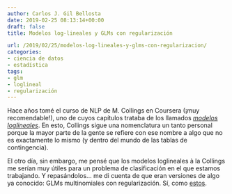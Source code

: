 ```yaml
---
author: Carlos J. Gil Bellosta
date: 2019-02-25 08:13:14+00:00
draft: false
title: Modelos log-lineales y GLMs con regularización

url: /2019/02/25/modelos-log-lineales-y-glms-con-regularizacion/
categories:
- ciencia de datos
- estadística
tags:
- glm
- loglineal
- regularización
---
```





Hace años tomé el curso de NLP de M. Collings en Coursera (¡muy recomendable!), uno de cuyos capítulos trataba de los llamados _[modelos loglineales](http://www.cs.columbia.edu/~mcollins/loglinear.pdf)_. En esto, Collings sigue una nomenclatura un tanto personal porque la mayor parte de la gente se refiere con ese nombre a algo que no es exactamente lo mismo (y dentro del mundo de las tablas de contingencia).







El otro día, sin embargo, me pensé que los modelos loglineales à la Collings me serían muy útiles para un problema de clasificación en el que estamos trabajando. Y repasándolos... me di cuenta de que eran versiones de algo ya conocido: GLMs multinomiales con regularización. Sí, como [estos](https://web.stanford.edu/~hastie/glmnet/glmnet_alpha.html).




